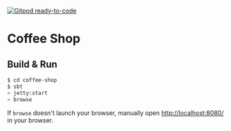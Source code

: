 [![Gitpod ready-to-code](https://img.shields.io/badge/Gitpod-ready--to--code-blue?logo=gitpod)](https://gitpod.io/#https://github.com/githiago-f/coffee-shop)

# Coffee Shop #

## Build & Run ##

```sh
$ cd coffee-shop
$ sbt
> jetty:start
> browse
```

If `browse` doesn't launch your browser, manually open [http://localhost:8080/](http://localhost:8080/) in your browser.
